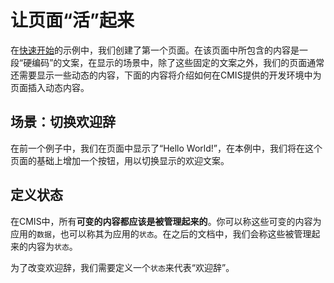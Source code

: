 # 让页面“活”起来

在[快速开始](#快速开始.md)的示例中，我们创建了第一个页面。在该页面中所包含的内容是一段“硬编码”的文案，在显示的场景中，除了这些固定的文案之外，我们的页面通常还需要显示一些动态的内容，下面的内容将介绍如何在CMIS提供的开发环境中为页面插入动态内容。

## 场景：切换欢迎辞

在前一个例子中，我们在页面中显示了“Hello World!”，在本例中，我们将在这个页面的基础上增加一个按钮，用以切换显示的欢迎文案。

## 定义状态

在CMIS中，所有**可变的内容都应该是被管理起来的**。你可以称这些可变的内容为应用的```数据```，也可以称其为应用的```状态```。在之后的文档中，我们会称这些被管理起来的内容为```状态```。

为了改变欢迎辞，我们需要定义一个```状态```来代表“欢迎辞”。